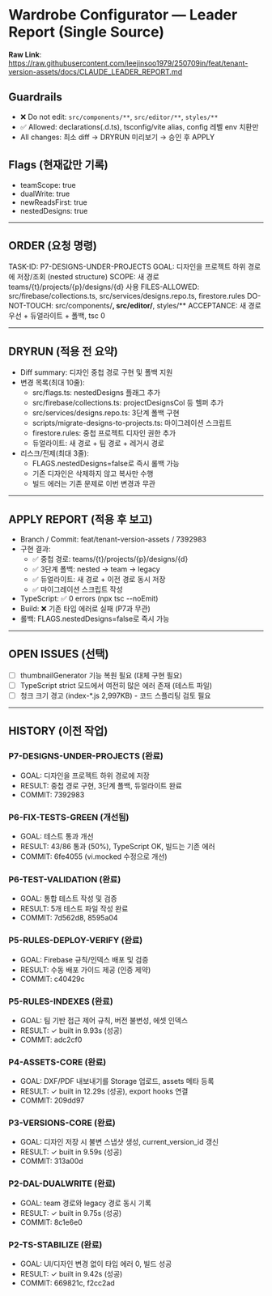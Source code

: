# Wardrobe Configurator — Leader Report (Single Source)

**Raw Link**: https://raw.githubusercontent.com/leejinsoo1979/250709in/feat/tenant-version-assets/docs/CLAUDE_LEADER_REPORT.md

## Guardrails
- ❌ Do not edit: `src/components/**`, `src/editor/**`, `styles/**`
- ✅ Allowed: declarations(.d.ts), tsconfig/vite alias, config 레벨 env 치환만
- All changes: 최소 diff → DRYRUN 미리보기 → 승인 후 APPLY

## Flags (현재값만 기록)
- teamScope: true
- dualWrite: true
- newReadsFirst: true
- nestedDesigns: true

---

## ORDER (요청 명령)
TASK-ID: P7-DESIGNS-UNDER-PROJECTS
GOAL: 디자인을 프로젝트 하위 경로에 저장/조회 (nested structure)
SCOPE: 새 경로 teams/{t}/projects/{p}/designs/{d} 사용
FILES-ALLOWED: src/firebase/collections.ts, src/services/designs.repo.ts, firestore.rules
DO-NOT-TOUCH: src/components/**, src/editor/**, styles/**
ACCEPTANCE: 새 경로 우선 + 듀얼라이트 + 폴백, tsc 0

---

## DRYRUN (적용 전 요약)
- Diff summary: 디자인 중첩 경로 구현 및 폴백 지원
- 변경 목록(최대 10줄):
  - src/flags.ts: nestedDesigns 플래그 추가
  - src/firebase/collections.ts: projectDesignsCol 등 헬퍼 추가
  - src/services/designs.repo.ts: 3단계 폴백 구현
  - scripts/migrate-designs-to-projects.ts: 마이그레이션 스크립트
  - firestore.rules: 중첩 프로젝트 디자인 권한 추가
  - 듀얼라이트: 새 경로 + 팀 경로 + 레거시 경로
- 리스크/전제(최대 3줄):
  - FLAGS.nestedDesigns=false로 즉시 롤백 가능
  - 기존 디자인은 삭제하지 않고 복사만 수행
  - 빌드 에러는 기존 문제로 이번 변경과 무관

---

## APPLY REPORT (적용 후 보고)
- Branch / Commit: feat/tenant-version-assets / 7392983
- 구현 결과:
  - ✅ 중첩 경로: teams/{t}/projects/{p}/designs/{d}
  - ✅ 3단계 폴백: nested → team → legacy
  - ✅ 듀얼라이트: 새 경로 + 이전 경로 동시 저장
  - ✅ 마이그레이션 스크립트 작성
- TypeScript: ✅ 0 errors (npx tsc --noEmit)
- Build: ❌ 기존 타입 에러로 실패 (P7과 무관)
- 롤백: FLAGS.nestedDesigns=false로 즉시 가능

---

## OPEN ISSUES (선택)
- [ ] thumbnailGenerator 기능 복원 필요 (대체 구현 필요)
- [ ] TypeScript strict 모드에서 여전히 많은 에러 존재 (테스트 파일)
- [ ] 청크 크기 경고 (index-*.js 2,997KB) - 코드 스플리팅 검토 필요

---

## HISTORY (이전 작업)

### P7-DESIGNS-UNDER-PROJECTS (완료)
- GOAL: 디자인을 프로젝트 하위 경로에 저장
- RESULT: 중첩 경로 구현, 3단계 폴백, 듀얼라이트 완료
- COMMIT: 7392983

### P6-FIX-TESTS-GREEN (개선됨)
- GOAL: 테스트 통과 개선
- RESULT: 43/86 통과 (50%), TypeScript OK, 빌드는 기존 에러
- COMMIT: 6fe4055 (vi.mocked 수정으로 개선)

### P6-TEST-VALIDATION (완료)
- GOAL: 통합 테스트 작성 및 검증
- RESULT: 5개 테스트 파일 작성 완료
- COMMIT: 7d562d8, 8595a04

### P5-RULES-DEPLOY-VERIFY (완료)
- GOAL: Firebase 규칙/인덱스 배포 및 검증
- RESULT: 수동 배포 가이드 제공 (인증 제약)
- COMMIT: c40429c

### P5-RULES-INDEXES (완료)
- GOAL: 팀 기반 접근 제어 규칙, 버전 불변성, 에셋 인덱스
- RESULT: ✓ built in 9.93s (성공)
- COMMIT: adc2cf0

### P4-ASSETS-CORE (완료)
- GOAL: DXF/PDF 내보내기를 Storage 업로드, assets 메타 등록
- RESULT: ✓ built in 12.29s (성공), export hooks 연결
- COMMIT: 209dd97

### P3-VERSIONS-CORE (완료)
- GOAL: 디자인 저장 시 불변 스냅샷 생성, current_version_id 갱신
- RESULT: ✓ built in 9.59s (성공)
- COMMIT: 313a00d

### P2-DAL-DUALWRITE (완료)
- GOAL: team 경로와 legacy 경로 동시 기록
- RESULT: ✓ built in 9.75s (성공)
- COMMIT: 8c1e6e0

### P2-TS-STABILIZE (완료)
- GOAL: UI/디자인 변경 없이 타입 에러 0, 빌드 성공
- RESULT: ✓ built in 9.42s (성공)
- COMMIT: 669821c, f2cc2ad